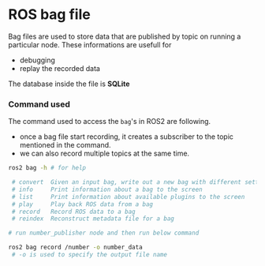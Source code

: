 # ROS bag file

Bag files are used to store data that are published by topic on running a particular node. These informations are usefull for

- debugging
- replay the recorded data

The database inside the file is **SQLite**

### Command used

The command used to access the `bag`'s in ROS2 are following.

- once a bag file start recording, it creates a subscriber to the topic mentioned in the command.
- we can also record multiple topics at the same time.

```bash
ros2 bag -h # for help

 # convert  Given an input bag, write out a new bag with different settings
 # info     Print information about a bag to the screen
 # list     Print information about available plugins to the screen
 # play     Play back ROS data from a bag
 # record   Record ROS data to a bag
 # reindex  Reconstruct metadata file for a bag

# run number_publisher node and then run below command

ros2 bag record /number -o number_data
 # -o is used to specify the output file name
```
